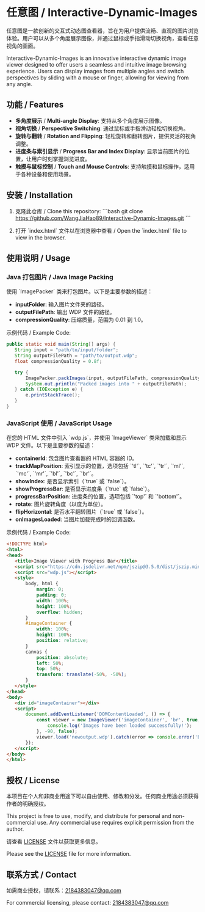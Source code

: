 
# 任意图 / Interactive-Dynamic-Images

任意图是一款创新的交互式动态图查看器，旨在为用户提供流畅、直观的图片浏览体验。用户可以从多个角度展示图像，并通过鼠标或手指滑动切换视角，查看任意视角的画面。

Interactive-Dynamic-Images is an innovative interactive dynamic image viewer designed to offer users a seamless and intuitive image browsing experience. Users can display images from multiple angles and switch perspectives by sliding with a mouse or finger, allowing for viewing from any angle.

## 功能 / Features
- **多角度展示** / **Multi-angle Display**: 支持从多个角度展示图像。
- **视角切换** / **Perspective Switching**: 通过鼠标或手指滑动轻松切换视角。
- **旋转与翻转** / **Rotation and Flipping**: 轻松旋转和翻转图片，提供灵活的视角调整。
- **进度条与索引显示** / **Progress Bar and Index Display**: 显示当前图片的位置，让用户时刻掌握浏览进度。
- **触摸与鼠标控制** / **Touch and Mouse Controls**: 支持触摸和鼠标操作，适用于各种设备和使用场景。

## 安装 / Installation

1. 克隆此仓库 / Clone this repository:
    \`\`\`bash
    git clone https://github.com/WangJiaHao89/Interactive-Dynamic-Images.git
    \`\`\`

2. 打开 \`index.html\` 文件以在浏览器中查看 / Open the \`index.html\` file to view in the browser.

## 使用说明 / Usage

### Java 打包图片 / Java Image Packing

使用 \`ImagePacker\` 类来打包图片。以下是主要参数的描述：

- **inputFolder**: 输入图片文件夹的路径。
- **outputFilePath**: 输出 WDP 文件的路径。
- **compressionQuality**: 压缩质量，范围为 0.01 到 1.0。

示例代码 / Example Code:
 ``` java
public static void main(String[] args) {
    String input = "path/to/input/folder";
    String outputFilePath = "path/to/output.wdp";
    float compressionQuality = 0.8f;

    try {
        ImagePacker.packImages(input, outputFilePath, compressionQuality);
        System.out.println("Packed images into " + outputFilePath);
    } catch (IOException e) {
        e.printStackTrace();
    }
}
 ``` 

### JavaScript 使用 / JavaScript Usage

在您的 HTML 文件中引入 \`wdp.js\`，并使用 \`ImageViewer\` 类来加载和显示 WDP 文件。以下是主要参数的描述：

- **containerId**: 包含图片查看器的 HTML 容器的 ID。
- **trackMapPosition**: 索引显示的位置，选项包括 \`'tl'\`, \`'tc'\`, \`'tr'\`, \`'ml'\`, \`'mc'\`, \`'mr'\`, \`'bl'\`, \`'bc'\`, \`'br'\`。
- **showIndex**: 是否显示索引（\`true\` 或 \`false\`）。
- **showProgressBar**: 是否显示进度条（\`true\` 或 \`false\`）。
- **progressBarPosition**: 进度条的位置，选项包括 \`'top'\` 和 \`'bottom'\`。
- **rotate**: 图片旋转角度（以度为单位）。
- **flipHorizontal**: 是否水平翻转图片（\`true\` 或 \`false\`）。
- **onImagesLoaded**: 当图片加载完成时的回调函数。

示例代码 / Example Code:
 ``` html
<!DOCTYPE html>
<html>
<head>
    <title>Image Viewer with Progress Bar</title>
    <script src="https://cdn.jsdelivr.net/npm/jszip@3.5.0/dist/jszip.min.js"></script>
    <script src="wdp.js"></script>
    <style>
        body, html {
            margin: 0;
            padding: 0;
            width: 100%;
            height: 100%;
            overflow: hidden;
        }
        #imageContainer {
            width: 100%;
            height: 100%;
            position: relative;
        }
        canvas {
            position: absolute;
            left: 50%;
            top: 50%;
            transform: translate(-50%, -50%);
        }
    </style>
</head>
<body>
    <div id="imageContainer"></div>
    <script>
        document.addEventListener('DOMContentLoaded', () => {
            const viewer = new ImageViewer('imageContainer', 'br', true, true, 'bottom', () => {
                console.log('Images have been loaded successfully!');
            }, -90, false);
            viewer.load('newoutput.wdp').catch(error => console.error('Error loading .wdp file:', error));
        });
    </script>
</body>
</html>
 ``` 

## 授权 / License

本项目在个人和非商业用途下可以自由使用、修改和分发。任何商业用途必须获得作者的明确授权。

This project is free to use, modify, and distribute for personal and non-commercial use. Any commercial use requires explicit permission from the author.

请查看 [LICENSE](https://github.com/WangJiaHao89/Interactive-Dynamic-Images/blob/main/LICENSE) 文件以获取更多信息。

Please see the [LICENSE](https://github.com/WangJiaHao89/Interactive-Dynamic-Images/blob/main/LICENSE) file for more information.


## 联系方式 / Contact

如需商业授权，请联系：[2184383047@qq.com](mailto:2184383047@qq.com)

For commercial licensing, please contact: [2184383047@qq.com](mailto:2184383047@qq.com)
